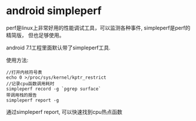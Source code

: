 # android simpleperf

perf是linux上非常好用的性能调试工具，可以监测各种事件, simpleperf是perf的精简版，
但也足够使用。

android 7.1工程里面默认带了simpleperf工具.

使用方法:

    //打开内核符号表
    echo 0 >/proc/sys/kernel/kptr_restrict
    //记录cpu函数调用耗时
    simpleperf record -g `pgrep surface`
    带调用栈的报告
    simpleperf report -g

通过simpleperf report, 可以快速找到cpu热点函数
